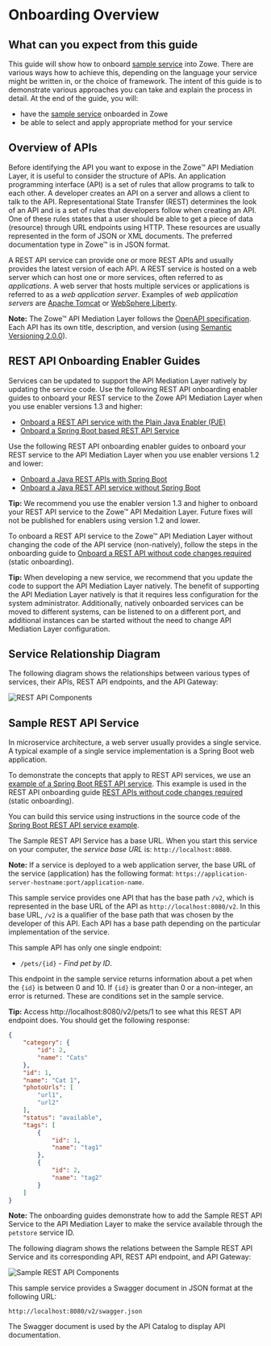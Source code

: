 # Onboarding Overview

## What can you expect from this guide

This guide will show how to onboard [sample service](#sample-service) into Zowe. There are various ways how to achieve this, depending on the language your service might be written in, or the choice of framework. The intent of this guide is to demonstrate various approaches you can take and explain the process in detail. At the end of the guide, you will:
- have the [sample service](#sample-service) onboarded in Zowe
- be able to select and apply appropriate method for your service

## Overview of APIs

Before identifying the API you want to expose in the Zowe&trade; API Mediation Layer, it is useful to consider the structure of APIs. An application programming interface (API) is a set of rules that allow programs to talk to each other. A developer creates an API on a server and allows a client to talk to the API. Representational State Transfer (REST) determines the look of an API and is a set of rules that developers follow when creating an API. One of these rules states that a user should be able to get a piece of data (resource) through URL endpoints using HTTP. These resources are usually represented in the form of JSON or XML documents. The preferred documentation type in Zowe&trade; is in JSON format.

A REST API service can provide one or more REST APIs and usually provides the latest version of each API. A REST service is hosted on a web server which can host one or more services, often referred to as _applications_. A web server that hosts multiple services  or applications is referred to as a _web application server_. Examples of _web application servers_ are [Apache Tomcat](http://tomcat.apache.org/) or [WebSphere Liberty](https://developer.ibm.com/wasdev/websphere-liberty/). 

**Note:** The  Zowe&trade; API Mediation Layer follows the [OpenAPI specification](https://swagger.io/specification/). 
Each API has its own title, description, and version (using [Semantic Versioning 2.0.0](https://semver.org/spec/v2.0.0.html)).

## REST API Onboarding Enabler Guides

Services can be updated to support the API Mediation Layer natively by updating the service code. Use the following REST API onboarding enabler guides to onboard your REST service to the Zowe API Mediation Layer when you use enabler versions 1.3 and higher:
- [Onboard a REST API service with the Plain Java Enabler (PJE)](docs/extend/extend-apiml/onboard-plain-java-enabler.md)
- [Onboard a Spring Boot based REST API Service](docs/extend/extend-apiml/onboard-a-spring-boot-rest-api-service.md)

Use the following REST API onboarding enabler guides to onboard your REST service to the API Mediation Layer when you use enabler versions 1.2 and lower:

- [Onboard a Java REST APIs with Spring Boot](docs/extend/extend-apiml/onboard-a-spring-boot-rest-api-service.md)
- [Onboard a Java REST API service without Spring Boot](docs/extend/extend-apiml/onboard-an-existing-java-rest-api-service-without-spring-boot-with-zowe-api-mediation-layer.md)

**Tip:** We recommend you use the enabler version 1.3 and higher to onboard your REST API service to the Zowe&trade; API Medaition Layer. Future fixes will not be published for enablers using version 1.2 and lower. 

To onboard a REST API service to the Zowe&trade; API Mediation Layer without changing the code of the API service (non-natively), follow the steps in the onboarding guide to [Onboard a REST API without code changes required](docs/extend/extend-apiml/onboard-an-existing-rest-api-service-without-code-changes.md) (static onboarding).  

**Tip:** When developing a new service, we recommend that you update the code to support the API Mediation Layer natively. The benefit of supporting the API Mediation Layer natively is that it requires less configuration for the system administrator. Additionally, natively onboarded services can be moved to different systems, can be listened to on a different port, and additional instances can be started without the need to change API Mediation Layer configuration.

## Service Relationship Diagram
The following diagram shows the relationships between various types of services, their APIs, REST API endpoints, and the API Gateway:

![REST API Components](../../user-guide/api-mediation/diagrams/rest-api-components.svg)


## Sample REST API Service

In microservice architecture, a web server usually provides a single service. A typical example of a single service implementation is a Spring Boot web application. 

To demonstrate the concepts that apply to REST API services, we use an  [example of a Spring Boot REST API service](https://github.com/swagger-api/swagger-samples/tree/master/java/java-spring-boot). This example is used in the REST API onboarding guide [REST APIs without code changes required](docs/extend/extend-apiml/onboard-an-existing-rest-api-service-without-code-changes.md) (static onboarding).  

You can build this service using instructions in the source code of the [Spring Boot REST API service example](https://github.com/swagger-api/swagger-samples/blob/master/java/java-spring-boot/README.md).

The Sample REST API Service has a base URL. When you start this service on your computer, the _service base URL_ is: `http://localhost:8080`. 

**Note:** If a service is deployed to a web application server, the base URL of the service (application) has the following format: `https://application-server-hostname:port/application-name`.

This sample service provides one API that has the base path `/v2`, which is represented in the base URL of the API as `http://localhost:8080/v2`. In this base URL, `/v2` is a qualifier of the base path that was chosen by the developer of this API. Each API has a base path depending on the particular implementation of the service. 

This sample API has only one single endpoint:

- `/pets/{id}` - *Find pet by ID*. 

This endpoint in the sample service returns information about a pet when the `{id}` is between 0 and 10. If `{id}` is greater than 0 or a non-integer, an error is returned. These are conditions set in the sample service.

**Tip:** Access http://localhost:8080/v2/pets/1 to see what this REST API endpoint does. You should get the following response:

```json
{
    "category": {
        "id": 2,
        "name": "Cats"
    },
    "id": 1,
    "name": "Cat 1",
    "photoUrls": [
        "url1",
        "url2"
    ],
    "status": "available",
    "tags": [
        {
            "id": 1,
            "name": "tag1"
        },
        {
            "id": 2,
            "name": "tag2"
        }
    ]
}
```

**Note:** The onboarding guides demonstrate how to add the Sample REST API Service to the API Mediation Layer to make the service available through the `petstore` service ID.

The following diagram shows the relations between the Sample REST API Service and its corresponding API, REST API endpoint, and API Gateway:

![Sample REST API Components](../../user-guide/api-mediation/diagrams/rest-api-components-sample.svg)

This sample service provides a Swagger document in JSON format at the following URL:

 ```
 http://localhost:8080/v2/swagger.json
 ```

The Swagger document is used by the API Catalog to display API documentation.




